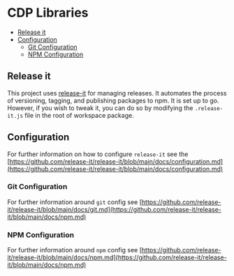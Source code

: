 # CDP Libraries

- [Release it](#release-it)
- [Configuration](#configuration)
  - [Git Configuration](#git-configuration)
  - [NPM Configuration](#npm-configuration)

## Release it

This project uses [release-it](https://github.com/release-it) for managing releases. It automates the process of
versioning, tagging, and publishing packages to npm.
It is set up to go. However, if you wish to tweak it, you can do so by modifying the `.release-it.js` file in the root
of workspace package.

## Configuration

For further information on how to configure `release-it` see
the [https://github.com/release-it/release-it/blob/main/docs/configuration.md](https://github.com/release-it/release-it/blob/main/docs/configuration.md)

### Git Configuration

For further information around `git` config
see [https://github.com/release-it/release-it/blob/main/docs/git.md](https://github.com/release-it/release-it/blob/main/docs/npm.md)

### NPM Configuration

For further information around `npm` config
see [https://github.com/release-it/release-it/blob/main/docs/npm.md](https://github.com/release-it/release-it/blob/main/docs/npm.md)
